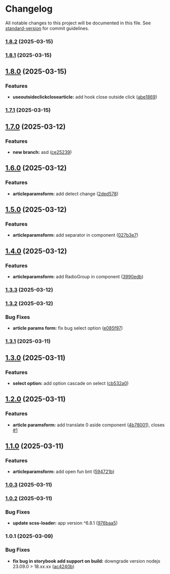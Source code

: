 # Changelog

All notable changes to this project will be documented in this file. See [standard-version](https://github.com/conventional-changelog/standard-version) for commit guidelines.

### [1.8.2](https://github.com/DKMFzF/blog-customizer/compare/v1.8.1...v1.8.2) (2025-03-15)

### [1.8.1](https://github.com/DKMFzF/blog-customizer/compare/v1.8.0...v1.8.1) (2025-03-15)

## [1.8.0](https://github.com/DKMFzF/blog-customizer/compare/v1.7.1...v1.8.0) (2025-03-15)

### Features

- **useoutsideclickclosearticle:** add hook close outside click ([abe1869](https://github.com/DKMFzF/blog-customizer/commit/abe1869bb448c4f789e89c74aac9cb01aae1b842))

### [1.7.1](https://github.com/DKMFzF/blog-customizer/compare/v1.7.0...v1.7.1) (2025-03-15)

## [1.7.0](https://github.com/DKMFzF/blog-customizer/compare/v1.6.0...v1.7.0) (2025-03-12)

### Features

- **new branch:** asd ([ce25239](https://github.com/DKMFzF/blog-customizer/commit/ce252391e10c88fc977cc7f8d0b6c1e6fce8b82f))

## [1.6.0](https://github.com/DKMFzF/blog-customizer/compare/v1.5.0...v1.6.0) (2025-03-12)

### Features

- **articleparamsform:** add detect change ([2ded578](https://github.com/DKMFzF/blog-customizer/commit/2ded578080ddb4b999f905006e7e37b00d9a23c7))

## [1.5.0](https://github.com/DKMFzF/blog-customizer/compare/v1.4.0...v1.5.0) (2025-03-12)

### Features

- **articleparamsform:** add separator in component ([027b3e7](https://github.com/DKMFzF/blog-customizer/commit/027b3e74efb4842e29059901fdcf323da16bb887))

## [1.4.0](https://github.com/DKMFzF/blog-customizer/compare/v1.3.3...v1.4.0) (2025-03-12)

### Features

- **articleparamsform:** add RadioGroup in component ([3990edb](https://github.com/DKMFzF/blog-customizer/commit/3990edb355174845eb568ef4c190c33b1eab579b))

### [1.3.3](https://github.com/DKMFzF/blog-customizer/compare/v1.3.2...v1.3.3) (2025-03-12)

### [1.3.2](https://github.com/DKMFzF/blog-customizer/compare/v1.3.1...v1.3.2) (2025-03-12)

### Bug Fixes

- **article params form:** fix bug select option ([e085f97](https://github.com/DKMFzF/blog-customizer/commit/e085f97379b5d889d66a678a939a5b15f6716193))

### [1.3.1](https://github.com/DKMFzF/blog-customizer/compare/v1.3.0...v1.3.1) (2025-03-11)

## [1.3.0](https://github.com/DKMFzF/blog-customizer/compare/v1.2.0...v1.3.0) (2025-03-11)

### Features

- **select option:** add option cascade on select ([cb532a0](https://github.com/DKMFzF/blog-customizer/commit/cb532a0f32e1febf1a1a687b7222fd48a9bf427f))

## [1.2.0](https://github.com/DKMFzF/blog-customizer/compare/v1.1.0...v1.2.0) (2025-03-11)

### Features

- **article paramsform:** add translate 0 aside component ([4b78001](https://github.com/DKMFzF/blog-customizer/commit/4b780015cbef1421b266146ca019a243875841a5)), closes [#1](https://github.com/DKMFzF/blog-customizer/issues/1)

## [1.1.0](https://github.com/DKMFzF/blog-customizer/compare/v1.0.3...v1.1.0) (2025-03-11)

### Features

- **articleparamsform:** add open fun bnt ([594721b](https://github.com/DKMFzF/blog-customizer/commit/594721bac375ec719cd3df63e9565c623da05595))

### [1.0.3](https://github.com/DKMFzF/blog-customizer/compare/v1.0.2...v1.0.3) (2025-03-11)

### [1.0.2](https://github.com/DKMFzF/blog-customizer/compare/v1.0.1...v1.0.2) (2025-03-11)

### Bug Fixes

- **update scss-loader:** app version ^6.8.1 ([976baa5](https://github.com/DKMFzF/blog-customizer/commit/976baa5d081e5feda6b4c9dbe9b8717e167eed57))

### 1.0.1 (2025-03-09)

### Bug Fixes

- **fix bug in storybook add support on build:** downgrade version nodejs 23.09.0 > 18.xx.xx ([ac4240b](https://github.com/DKMFzF/blog-customizer/commit/ac4240bb6e668e80e9d205c35cbdf005c9f82c70))
